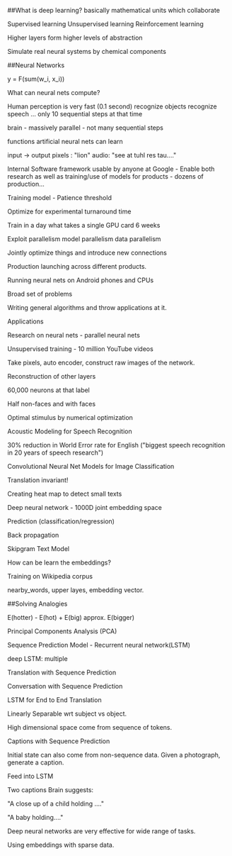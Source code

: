 ##What is deep learning?
basically mathematical units which collaborate

Supervised learning
Unsupervised learning
Reinforcement learning

Higher layers form higher levels of abstraction

Simulate real neural systems by chemical components

##Neural Networks

y =  F(sum(w_i, x_i))

What can neural nets compute?

Human perception is very fast (0.1 second)
recognize objects
recognize speech
...
only 10 sequential steps at that time

brain - massively  parallel - not many sequential steps


functions artificial neural nets can learn

input -> output
pixels : "lion"
audio: "see at tuhl res tau...."

Internal Software framework usable by anyone at Google
	- Enable both research as well as training/use of models for products
	- dozens of production...

Training model - Patience threshold

Optimize for experimental turnaround time

Train in a day what takes a single GPU card 6 weeks

Exploit parallelism
model parallelism
data parallelism

Jointly optimize things and introduce new connections

Production launching across different products.

Running neural nets on Android phones and CPUs

Broad set of problems

Writing general algorithms and throw applications at it.

Applications

Research on neural nets - parallel neural nets

Unsupervised training - 10 million YouTube videos

Take pixels, auto encoder, construct raw images of the network.

Reconstruction of other layers

60,000 neurons at that label

Half non-faces and with faces

Optimal stimulus by numerical optimization

Acoustic Modeling for Speech Recognition

30% reduction in World Error rate for English
("biggest speech recognition  in 20 years of speech research")

Convolutional Neural Net Models for Image Classification

Translation invariant!

Creating heat map to detect small texts

Deep neural network  - 1000D joint embedding space

Prediction (classification/regression)

Back propagation

Skipgram Text Model

How can be learn the embeddings?

Training on Wikipedia corpus

nearby_words, upper layes, embedding vector.


##Solving Analogies

E(hotter) - E(hot) + E(big) approx. E(bigger)

Principal Components Analysis (PCA)

Sequence Prediction Model - Recurrent neural network(LSTM)

deep LSTM: multiple

Translation with Sequence Prediction

Conversation with Sequence Prediction

LSTM for End to End Translation

Linearly Separable wrt subject vs object.

High dimensional space come from sequence of tokens.

Captions with Sequence Prediction

Initial state can also come from non-sequence data.
Given a photograph, generate a caption.

Feed into LSTM

Two captions Brain suggests:

"A close up of a child holding ...."

"A baby holding...."

Deep neural networks are very effective for wide range of tasks.

Using embeddings with sparse data.
